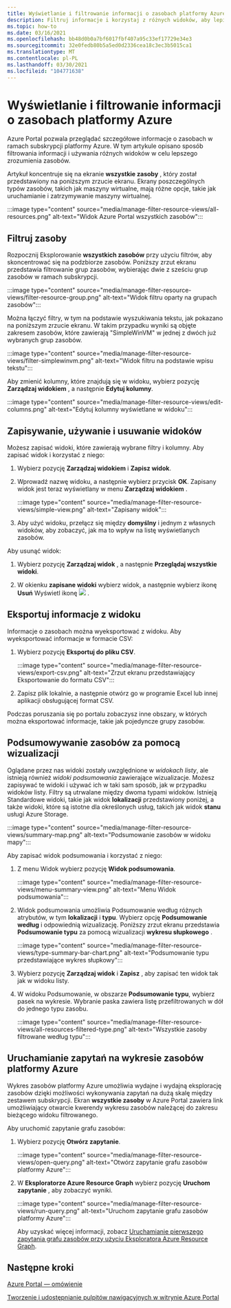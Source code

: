 ```yaml
---
title: Wyświetlanie i filtrowanie informacji o zasobach platformy Azure
description: Filtruj informacje i korzystaj z różnych widoków, aby lepiej zrozumieć zasoby platformy Azure.
ms.topic: how-to
ms.date: 03/16/2021
ms.openlocfilehash: bb48d0b0a7bf6017fbf407a95c33ef17729e34e3
ms.sourcegitcommit: 32e0fedb80b5a5ed0d2336cea18c3ec3b5015ca1
ms.translationtype: MT
ms.contentlocale: pl-PL
ms.lasthandoff: 03/30/2021
ms.locfileid: "104771638"
---
```

# <a name="view-and-filter-azure-resource-information"></a>Wyświetlanie i filtrowanie informacji o zasobach platformy Azure

Azure Portal pozwala przeglądać szczegółowe informacje o zasobach w ramach subskrypcji platformy Azure. W tym artykule opisano sposób filtrowania informacji i używania różnych widoków w celu lepszego zrozumienia zasobów.

Artykuł koncentruje się na ekranie **wszystkie zasoby** , który został przedstawiony na poniższym zrzucie ekranu. Ekrany poszczególnych typów zasobów, takich jak maszyny wirtualne, mają różne opcje, takie jak uruchamianie i zatrzymywanie maszyny wirtualnej.

:::image type="content" source="media/manage-filter-resource-views/all-resources.png" alt-text="Widok Azure Portal wszystkich zasobów":::

## <a name="filter-resources"></a>Filtruj zasoby

Rozpocznij Eksplorowanie **wszystkich zasobów** przy użyciu filtrów, aby skoncentrować się na podzbiorze zasobów. Poniższy zrzut ekranu przedstawia filtrowanie grup zasobów, wybierając dwie z sześciu grup zasobów w ramach subskrypcji.

:::image type="content" source="media/manage-filter-resource-views/filter-resource-group.png" alt-text="Widok filtru oparty na grupach zasobów":::

Można łączyć filtry, w tym na podstawie wyszukiwania tekstu, jak pokazano na poniższym zrzucie ekranu. W takim przypadku wyniki są objęte zakresem zasobów, które zawierają "SimpleWinVM" w jednej z dwóch już wybranych grup zasobów.

:::image type="content" source="media/manage-filter-resource-views/filter-simplewinvm.png" alt-text="Widok filtru na podstawie wpisu tekstu":::

Aby zmienić kolumny, które znajdują się w widoku, wybierz pozycję **Zarządzaj widokiem** , a następnie **Edytuj kolumny**.

:::image type="content" source="media/manage-filter-resource-views/edit-columns.png" alt-text="Edytuj kolumny wyświetlane w widoku":::

## <a name="save-use-and-delete-views"></a>Zapisywanie, używanie i usuwanie widoków

Możesz zapisać widoki, które zawierają wybrane filtry i kolumny. Aby zapisać widok i korzystać z niego:

1. Wybierz pozycję **Zarządzaj widokiem** i **Zapisz widok**.

1. Wprowadź nazwę widoku, a następnie wybierz przycisk **OK**. Zapisany widok jest teraz wyświetlany w menu **Zarządzaj widokiem** .

    :::image type="content" source="media/manage-filter-resource-views/simple-view.png" alt-text="Zapisany widok":::

1. Aby użyć widoku, przełącz się między **domyślny** i jednym z własnych widoków, aby zobaczyć, jak ma to wpływ na listę wyświetlanych zasobów.

Aby usunąć widok:

1. Wybierz pozycję **Zarządzaj widok** , a następnie **Przeglądaj wszystkie widoki**.

1. W okienku **zapisane widoki** wybierz widok, a następnie wybierz ikonę **Usuń** Wyświetl ikonę ![ ](media/manage-filter-resource-views/icon-delete.png) .

## <a name="export-information-from-a-view"></a>Eksportuj informacje z widoku

Informacje o zasobach można wyeksportować z widoku. Aby wyeksportować informacje w formacie CSV:

1. Wybierz pozycję **Eksportuj do pliku CSV**.

    :::image type="content" source="media/manage-filter-resource-views/export-csv.png" alt-text="Zrzut ekranu przedstawiający Eksportowanie do formatu CSV":::

1. Zapisz plik lokalnie, a następnie otwórz go w programie Excel lub innej aplikacji obsługującej format CSV. 

Podczas poruszania się po portalu zobaczysz inne obszary, w których można eksportować informacje, takie jak pojedyncze grupy zasobów.

## <a name="summarize-resources-with-visuals"></a>Podsumowywanie zasobów za pomocą wizualizacji

Oglądane przez nas widoki zostały uwzględnione w _widokach listy_, ale istnieją również _widoki podsumowania_ zawierające wizualizacje. Możesz zapisywać te widoki i używać ich w taki sam sposób, jak w przypadku widoków listy. Filtry są utrwalane między dwoma typami widoków. Istnieją Standardowe widoki, takie jak widok **lokalizacji** przedstawiony poniżej, a także widoki, które są istotne dla określonych usług, takich jak widok **stanu** usługi Azure Storage.

:::image type="content" source="media/manage-filter-resource-views/summary-map.png" alt-text="Podsumowanie zasobów w widoku mapy":::

Aby zapisać widok podsumowania i korzystać z niego:

1. Z menu Widok wybierz pozycję **Widok podsumowania**.

    :::image type="content" source="media/manage-filter-resource-views/menu-summary-view.png" alt-text="Menu Widok podsumowania":::

1. Widok podsumowania umożliwia Podsumowanie według różnych atrybutów, w tym **lokalizacji** i **typu**. Wybierz opcję **Podsumowanie według** i odpowiednią wizualizację. Poniższy zrzut ekranu przedstawia **Podsumowanie typu** za pomocą wizualizacji **wykresu słupkowego** .

    :::image type="content" source="media/manage-filter-resource-views/type-summary-bar-chart.png" alt-text="Podsumowanie typu przedstawiające wykres słupkowy":::

1. Wybierz pozycję **Zarządzaj widok** i **Zapisz** , aby zapisać ten widok tak jak w widoku listy.

1. W widoku Podsumowanie, w obszarze **Podsumowanie typu**, wybierz pasek na wykresie. Wybranie paska zawiera listę przefiltrowanych w dół do jednego typu zasobu.

    :::image type="content" source="media/manage-filter-resource-views/all-resources-filtered-type.png" alt-text="Wszystkie zasoby filtrowane według typu":::

## <a name="run-queries-in-azure-resource-graph"></a>Uruchamianie zapytań na wykresie zasobów platformy Azure

Wykres zasobów platformy Azure umożliwia wydajne i wydajną eksplorację zasobów dzięki możliwości wykonywania zapytań na dużą skalę między zestawem subskrypcji. Ekran **wszystkie zasoby** w Azure Portal zawiera link umożliwiający otwarcie kwerendy wykresu zasobów należącej do zakresu bieżącego widoku filtrowanego.

Aby uruchomić zapytanie grafu zasobów:

1. Wybierz pozycję **Otwórz zapytanie**.

    :::image type="content" source="media/manage-filter-resource-views/open-query.png" alt-text="Otwórz zapytanie grafu zasobów platformy Azure":::

1. W **Eksploratorze Azure Resource Graph** wybierz pozycję **Uruchom zapytanie** , aby zobaczyć wyniki.

    :::image type="content" source="media/manage-filter-resource-views/run-query.png" alt-text="Uruchom zapytanie grafu zasobów platformy Azure":::

    Aby uzyskać więcej informacji, zobacz [Uruchamianie pierwszego zapytania grafu zasobów przy użyciu Eksploratora Azure Resource Graph](../governance/resource-graph/first-query-portal.md).

## <a name="next-steps"></a>Następne kroki

[Azure Portal — omówienie](azure-portal-overview.md)

[Tworzenie i udostępnianie pulpitów nawigacyjnych w witrynie Azure Portal](azure-portal-dashboards.md)
